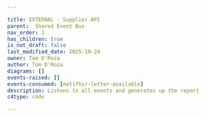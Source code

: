 ```yaml
---

title: EXTERNAL - Supplier API
parent:  Shared Event Bus
nav_order: 1
has_children: true
is_not_draft: false
last_modified_date: 2025-10-24
owner: Tom D'Roza
author: Tom D'Roza
diagrams: []
events-raised: []
events-consumed: [notifhir-letter-available]
description: Listens to all events and generates up the report
c4type: code

---
```

